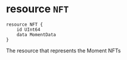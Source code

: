 # resource `NFT`

```
resource NFT {
    id UInt64
    data MomentData
}
```

 The resource that represents the Moment NFTs


